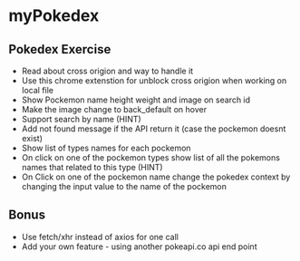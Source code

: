 # myPokedex

## Pokedex Exercise

* Read about cross origion and way to handle it
* Use this chrome extenstion for unblock cross origion when working on local file
* Show Pockemon name height weight and image on search id
* Make the image change to back_default on hover
* Support search by name (HINT)
* Add not found message if the API return it (case the pockemon doesnt exist)
* Show list of types names for each pockemon
* On click on one of the pockemon types show list of all the pokemons names that related to this type (HINT)
* On Click on one of the pockemon name change the pokedex context by changing the input value to the name of the pockemon

## Bonus

* Use fetch/xhr instead of axios for one call
* Add your own feature - using another pokeapi.co api end point
